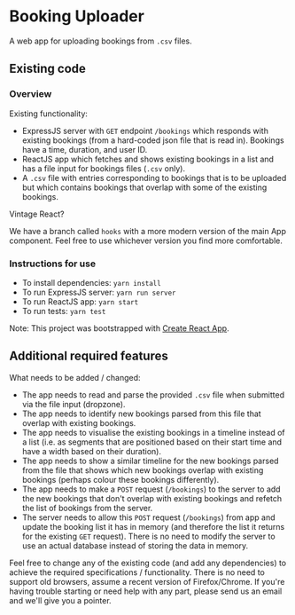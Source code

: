 # Booking Uploader

A web app for uploading bookings from `.csv` files. 

## Existing code

### Overview

Existing functionality:
- ExpressJS server with `GET` endpoint `/bookings` which responds with existing bookings (from a hard-coded json file that is read in). Bookings have a time, duration, and user ID. 
- ReactJS app which fetches and shows existing bookings in a list and has a file input for bookings files (`.csv` only). 
- A `.csv` file with entries corresponding to bookings that is to be uploaded but which contains bookings that overlap with some of the existing bookings. 

Vintage React?

We have a branch called `hooks` with a more modern version of the main App component. Feel free to use whichever version you find more comfortable.

### Instructions for use

- To install dependencies: `yarn install`
- To run ExpressJS server: `yarn run server`
- To run ReactJS app: `yarn start`
- To run tests: `yarn test`

Note: This project was bootstrapped with [Create React App](https://github.com/facebookincubator/create-react-app).

## Additional required features

What needs to be added / changed:
- The app needs to read and parse the provided `.csv` file when submitted via the file input (dropzone). 
- The app needs to identify new bookings parsed from this file that overlap with existing bookings. 
- The app needs to visualise the existing bookings in a timeline instead of a list (i.e. as segments that are positioned based on their start time and have a width based on their duration). 
- The app needs to show a similar timeline for the new bookings parsed from the file that shows which new bookings overlap with existing bookings (perhaps colour these bookings differently). 
- The app needs to make a `POST` request (`/bookings`) to the server to add the new bookings that don't overlap with existing bookings and refetch the list of bookings from the server. 
- The server needs to allow this `POST` request (`/bookings`) from app and update the booking list it has in memory (and therefore the list it returns for the existing `GET` request). There is no need to modify the server to use an actual database instead of storing the data in memory. 

Feel free to change any of the existing code (and add any dependencies) to achieve the required specifications / functionality. There is no need to support old browsers, assume a recent version of Firefox/Chrome. If you're having trouble starting or need help with any part, please send us an email and we'll give you a pointer.
